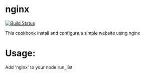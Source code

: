 # nginx
[![Build Status](https://travis-ci.org/ressafri/nginx.svg?branch=master)](https://travis-ci.org/ressafri/nginx)

This cookbook install and configure a simple website using nginx

Usage:
======
Add 'nginx' to your node run_list
